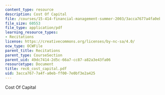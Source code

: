 ```yaml
---
content_type: resource
description: Cost Of Capital
file: /courses/15-414-financial-management-summer-2003/3acca7677a4fa0ebff007e0bf3e2a425_rec6_cost_capital.pdf
file_size: 60553
file_type: application/pdf
learning_resource_types:
- Recitations
license: https://creativecommons.org/licenses/by-nc-sa/4.0/
ocw_type: OCWFile
parent_title: Recitations
parent_type: CourseSection
parent_uid: 49dc7414-2d5c-66a7-cc87-a82a3e43fa06
resourcetype: Document
title: rec6_cost_capital.pdf
uid: 3acca767-7a4f-a0eb-ff00-7e0bf3e2a425
---
```

Cost Of Capital